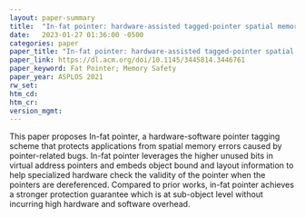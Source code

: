 ```yaml
---
layout: paper-summary
title:  "In-fat pointer: hardware-assisted tagged-pointer spatial memory safety defense with subobject granularity protection"
date:   2023-01-27 01:36:00 -0500
categories: paper
paper_title: "In-fat pointer: hardware-assisted tagged-pointer spatial memory safety defense with subobject granularity protection"
paper_link: https://dl.acm.org/doi/10.1145/3445814.3446761
paper_keyword: Fat Pointer; Memory Safety
paper_year: ASPLOS 2021
rw_set:
htm_cd:
htm_cr:
version_mgmt:
---
```


This paper proposes In-fat pointer, a hardware-software pointer tagging scheme that protects applications from spatial
memory errors caused by pointer-related bugs. In-fat pointer leverages the higher unused bits in virtual address 
pointers and embeds object bound and layout information to help specialized hardware check the validity of the 
pointer when the pointers are dereferenced.
Compared to prior works, in-fat pointer achieves a stronger protection guarantee which is at sub-object level 
without incurring high hardware and software overhead.
